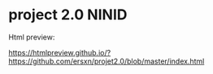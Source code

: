 # project 2.0 NINID

Html preview: 

https://htmlpreview.github.io/?https://github.com/ersxn/projet2.0/blob/master/index.html
